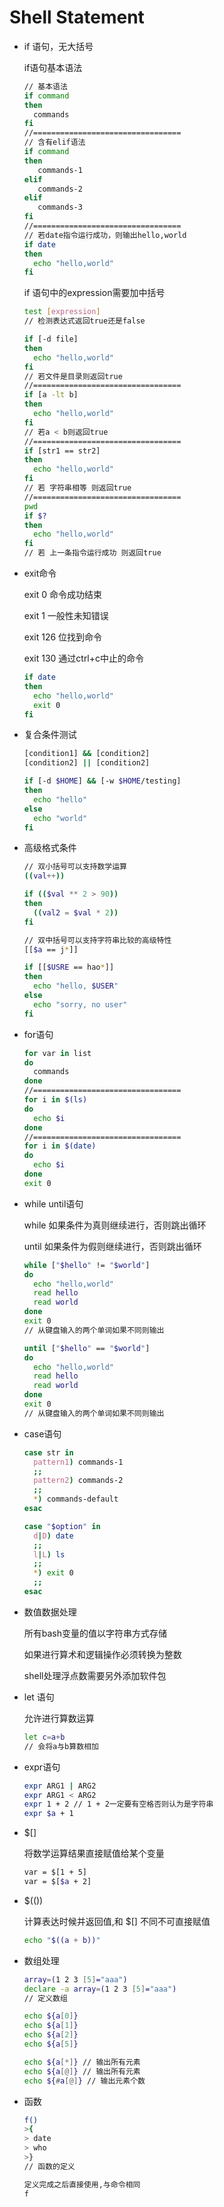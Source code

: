 # Shell Statement

* if 语句，无大括号

  if语句基本语法

  ```bash
  // 基本语法
  if command
  then
  	commands
  fi
  //=================================
  // 含有elif语法
  if command
  then
  	 commands-1
  elif
  	 commands-2
  elif
  	 commands-3
  fi
  //=================================
  // 若date指令运行成功，则输出hello,world
  if date
  then
   	echo "hello,world"
  fi
  ```

  if 语句中的expression需要加中括号

  ```bash
  test [expression]
  // 检测表达式返回true还是false
  
  if [-d file]
  then
   	echo "hello,world"
  fi
  // 若文件是目录则返回true
  //=================================
  if [a -lt b]
  then
   	echo "hello,world"
  fi
  // 若a < b则返回true
  //=================================
  if [str1 == str2]
  then
   	echo "hello,world"
  fi
  // 若 字符串相等 则返回true
  //=================================
  pwd
  if $?
  then
   	echo "hello,world"
  fi
  // 若 上一条指令运行成功 则返回true
  ```

* exit命令

  exit 0 命令成功结束

  exit 1 一般性未知错误

  exit 126 位找到命令

  exit 130 通过ctrl+c中止的命令

  ```bash
  if date
  then
  	echo "hello,world"
  	exit 0
  fi
  ```

* 复合条件测试

  ```bash
  [condition1] && [condition2]
  [condition2] || [condition2]
  
  if [-d $HOME] && [-w $HOME/testing]
  then
  	echo "hello"
  else
  	echo "world"
  fi
  ```

* 高级格式条件

  ```bash
  // 双小括号可以支持数学运算
  ((val++))
  
  if (($val ** 2 > 90))
  then 
  	((val2 = $val * 2))
  fi
  
  // 双中括号可以支持字符串比较的高级特性
  [[$a == j*]]
  
  if [[$USRE == hao*]]
  then
  	echo "hello, $USER"
  else
  	echo "sorry, no user"
  fi
  ```

* for语句

  ```bash
  for var in list
  do
  	commands
  done
  //=================================
  for i in $(ls)
  do
  	echo $i
  done
  //=================================
  for i in $(date)
  do
  	echo $i
  done
  exit 0
  ```

* while until语句

  while 如果条件为真则继续进行，否则跳出循环

  until 如果条件为假则继续进行，否则跳出循环

  ```bash
  while ["$hello" != "$world"]
  do
  	echo "hello,world"
  	read hello
  	read world
  done
  exit 0
  // 从键盘输入的两个单词如果不同则输出
  ```

  ```bash
  until ["$hello" == "$world"]
  do
  	echo "hello,world"
  	read hello
  	read world
  done
  exit 0
  // 从键盘输入的两个单词如果不同则输出
  ```

* case语句

  ```bash
  case str in
    pattern1) commands-1
    ;;
    pattern2) commands-2
    ;;
    *) commands-default
  esac
  
  case "$option" in
    d|D) date
    ;;
    l|L) ls
    ;;
    *) exit 0
    ;;
  esac
  ```

* 数值数据处理

  所有bash变量的值以字符串方式存储

  如果进行算术和逻辑操作必须转换为整数

  shell处理浮点数需要另外添加软件包

* let 语句

  允许进行算数运算

  ```bash
  let c=a+b
  // 会将a与b算数相加
  ```

* expr语句

  ```bash
  expr ARG1 | ARG2
  expr ARG1 < ARG2
  expr 1 + 2 // 1 + 2一定要有空格否则认为是字符串
  expr $a + 1
  ```

* $[]

  将数学运算结果直接赋值给某个变量

  ```bash
  var = $[1 + 5]
  var = $[$a + 2]
  ```

* $(())

  计算表达时候并返回值,和 $[] 不同不可直接赋值

  ```bash
  echo "$((a + b))"
  ```

* 数组处理

  ```bash
  array=(1 2 3 [5]="aaa")
  declare -a array=(1 2 3 [5]="aaa")
  // 定义数组
  
  echo ${a[0]}
  echo ${a[1]}
  echo ${a[2]}
  echo ${a[5]}
  
  echo ${a[*]} // 输出所有元素
  echo ${a[@]} // 输出所有元素
  echo ${#a[@]} // 输出元素个数
  ```

* 函数

  ```bash
  f()
  >{
  > date
  > who
  >}
  // 函数的定义
  
  定义完成之后直接使用,与命令相同
  f
  ```

  